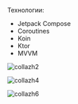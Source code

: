 Технологии:
- Jetpack Compose
- Coroutines
- Koin
- Ktor
- MVVM

![collazh2](https://github.com/Nastya051/FPA/assets/43984806/e3fa903f-b939-4a27-8373-ea3bdd90ab55)

![collazh4](https://github.com/Nastya051/FPA/assets/43984806/28d8fce4-3ba6-440c-8df9-db1c630b2d9e)

![collazh6](https://github.com/Nastya051/FPA/assets/43984806/ffd4fdcc-26d7-4425-b0b7-42fec337b3d2)
